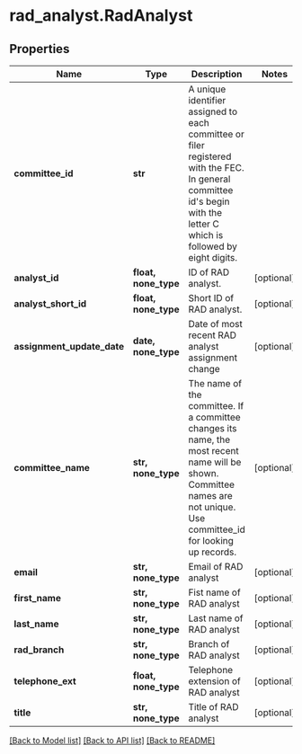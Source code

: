 # rad_analyst.RadAnalyst

## Properties
Name | Type | Description | Notes
------------ | ------------- | ------------- | -------------
**committee_id** | **str** |  A unique identifier assigned to each committee or filer registered with the FEC. In general committee id&#39;s begin with the letter C which is followed by eight digits.  |
**analyst_id** | **float, none_type** | ID of RAD analyst. | [optional]
**analyst_short_id** | **float, none_type** | Short ID of RAD analyst. | [optional]
**assignment_update_date** | **date, none_type** | Date of most recent RAD analyst assignment change | [optional]
**committee_name** | **str, none_type** | The name of the committee. If a committee changes its name,     the most recent name will be shown. Committee names are not unique. Use committee_id     for looking up records. | [optional]
**email** | **str, none_type** | Email of RAD analyst | [optional]
**first_name** | **str, none_type** | Fist name of RAD analyst | [optional]
**last_name** | **str, none_type** | Last name of RAD analyst | [optional]
**rad_branch** | **str, none_type** | Branch of RAD analyst | [optional]
**telephone_ext** | **float, none_type** | Telephone extension of RAD analyst | [optional]
**title** | **str, none_type** | Title of RAD analyst | [optional]

[[Back to Model list]](../README.md#documentation-for-models) [[Back to API list]](../README.md#documentation-for-api-endpoints) [[Back to README]](../README.md)
